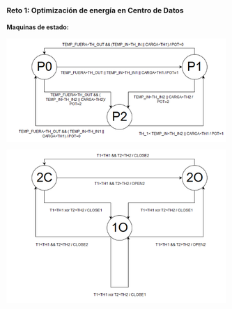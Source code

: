 ### Reto 1: Optimización de energía en Centro de Datos

#### Maquinas de estado:

![alt text](FSM_POWERV0.png)

![alt text](FSM_TRAPV0.png)
